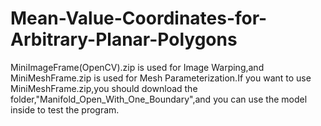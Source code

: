 # Mean-Value-Coordinates-for-Arbitrary-Planar-Polygons
MiniImageFrame(OpenCV).zip is used for Image Warping,and MiniMeshFrame.zip is used for Mesh Parameterization.If you want to use MiniMeshFrame.zip,you should download the folder,"Manifold_Open_With_One_Boundary",and you can use the model inside to test the program.
